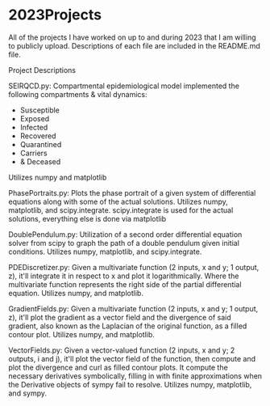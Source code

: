 # 2023Projects
All of the projects I have worked on up to and during 2023 that I am willing to publicly upload. Descriptions of each file are included in the README.md file.

Project Descriptions

SEIRQCD.py: 
Compartmental epidemiological model implemented the following compartments & vital dynamics:
 - Susceptible
 - Exposed
 - Infected
 - Recovered
 - Quarantined
 - Carriers
 - & Deceased
 
Utilizes numpy and matplotlib

PhasePortraits.py:
Plots the phase portrait of a given system of differential equations along with some of the actual solutions.
Utilizes numpy, matplotlib, and scipy.integrate. scipy.integrate is used for the actual solutions, everything else is done via matplotlib

DoublePendulum.py:
Utilization of a second order differential equation solver from scipy to graph the path of a double pendulum given initial conditions.
Utilizes numpy, matplotlib, and scipy.integrate.

PDEDiscretizer.py:
Given a multivariate function (2 inputs, x and y; 1 output, z), it'll integrate it in respect to x and plot it logarithmically.
Where the multivariate function represents the right side of the partial differential equation.
Utilizes numpy, and matplotlib.

GradientFields.py:
Given a multivariate function (2 inputs, x and y; 1 output, z), it'll plot the gradient as a vector field and the divergence of said gradient, also known as the Laplacian of the original function, as a filled contour plot.
Utilizes numpy, and matplotlib.

VectorFields.py:
Given a vector-valued function (2 inputs, x and y; 2 outputs, i and j), it'll plot the vector field of the function, then compute and plot the divergence and curl as filled contour plots. It compute the necessary derivatives symbolically, filling in with finite approximations when the Derivative objects of sympy fail to resolve.
Utilizes numpy, matplotlib, and sympy.
